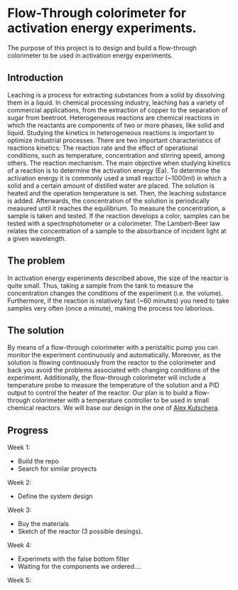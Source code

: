 # Flow-Through colorimeter for activation energy experiments.

                   
The purpose of this project is to design and build a flow-through colorimeter to be used in activation energy experiments.

## Introduction
Leaching is a process for extracting substances from a solid by dissolving them in a liquid. In chemical processing industry, leaching has a variety of commercial applications, from the extraction of copper to the separation of sugar from beetroot.
Heterogeneous reactions are chemical reactions in which the reactants are components of two or more phases, like solid and liquid. Studying the kinetics in heterogeneous reactions is important to optimize industrial processes.
There are two important characteristics of reactions kinetics:
The reaction     rate and the effect of operational conditions, such as temperature,     concentration and stirring speed, among others.
The reaction     mechanism.
The main objective when studying kinetics of a reaction is to determine the activation energy (Ea). To determine the activation energy it is commonly used a small reactor (~1000ml) in which a solid and a certain amount of distilled water are placed. The solution is heated and the operation temperature is set. Then, the leaching substance is added. Afterwards, the concentration of the solution is periodically measured until it reaches the equilibrium. To measure the concentration, a sample is taken and tested. If the reaction develops a color, samples can be tested with a spectrophotometer or a colorimeter. The Lambert-Beer law relates the concentration of a sample to the absorbance of incident light at a given wavelength.

## The problem
In activation energy experiments described above, the size of the reactor is quite small. Thus, taking a sample from the tank to measure the concentration changes the conditions of the experiment (i.e. the volume). Furthermore, if the reaction is relatively fast (~60 minutes) you need to take samples very often (once a minute), making the process too laborious.

## The solution
By means of a flow-through colorimeter with a peristaltic pump you can monitor the experiment continuously and automatically. Moreover, as the solution is flowing continuously from the reactor to the colorimeter and back you avoid the problems associated with changing conditions of the experiment.
Additionally, the flow-through colorimeter will include a temperature probe to measure the temperature of the solution and a PID output to control the heater of the reactor.
Our plan is to build a flow-through colorimeter with a temperature controller to be used in small chemical reactors. We will base our design in the one of [Alex Kutschera](https://www.hackster.io/alexanderkutschera/flow-through-photometer-0226cb).


## Progress

Week 1:
  - Build the repo
  - Search for similar proyects

Week 2:
  - Define the system design
  
Week 3:
  - Buy the materials
  - Sketch of the reactor (3 possible desings).
  
Week 4:
  - Experimets with the false bottom filter
  - Waiting for the components we ordered....

Week 5:

